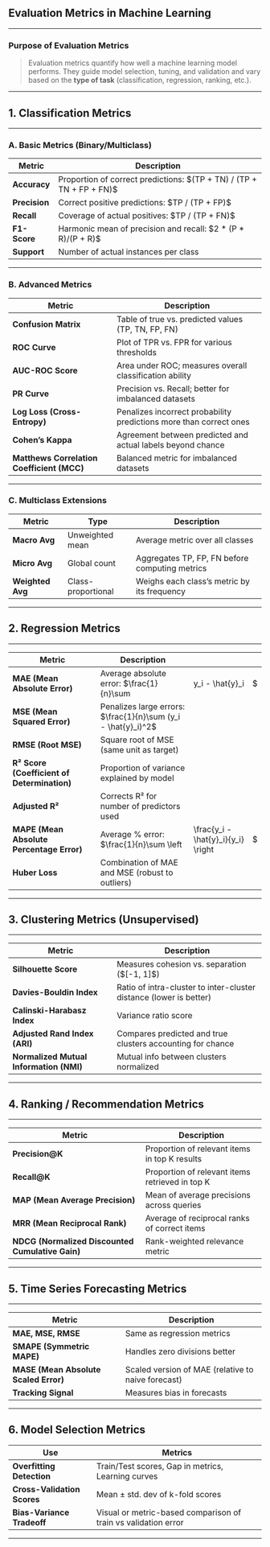 ## **Evaluation Metrics in Machine Learning**

---

### **Purpose of Evaluation Metrics**

> Evaluation metrics quantify how well a machine learning model performs. They guide model selection, tuning, and validation and vary based on the **type of task** (classification, regression, ranking, etc.).

---

## **1. Classification Metrics**

---

### **A. Basic Metrics (Binary/Multiclass)**

| Metric        | Description                                                            |
| ------------- | ---------------------------------------------------------------------- |
| **Accuracy**  | Proportion of correct predictions: \$(TP + TN) / (TP + TN + FP + FN)\$ |
| **Precision** | Correct positive predictions: \$TP / (TP + FP)\$                       |
| **Recall**    | Coverage of actual positives: \$TP / (TP + FN)\$                       |
| **F1-Score**  | Harmonic mean of precision and recall: \$2 \* (P \* R)/(P + R)\$       |
| **Support**   | Number of actual instances per class                                   |

---

### **B. Advanced Metrics**

| Metric                                     | Description                                                        |
| ------------------------------------------ | ------------------------------------------------------------------ |
| **Confusion Matrix**                       | Table of true vs. predicted values (TP, TN, FP, FN)                |
| **ROC Curve**                              | Plot of TPR vs. FPR for various thresholds                         |
| **AUC-ROC Score**                          | Area under ROC; measures overall classification ability            |
| **PR Curve**                               | Precision vs. Recall; better for imbalanced datasets               |
| **Log Loss (Cross-Entropy)**               | Penalizes incorrect probability predictions more than correct ones |
| **Cohen’s Kappa**                          | Agreement between predicted and actual labels beyond chance        |
| **Matthews Correlation Coefficient (MCC)** | Balanced metric for imbalanced datasets                            |

---

### **C. Multiclass Extensions**

| Metric           | Type               | Description                                    |
| ---------------- | ------------------ | ---------------------------------------------- |
| **Macro Avg**    | Unweighted mean    | Average metric over all classes                |
| **Micro Avg**    | Global count       | Aggregates TP, FP, FN before computing metrics |
| **Weighted Avg** | Class-proportional | Weighs each class’s metric by its frequency    |

---

## **2. Regression Metrics**

---

| Metric                                      | Description                                                       |                                       |    |
| ------------------------------------------- | ----------------------------------------------------------------- | ------------------------------------- | -- |
| **MAE (Mean Absolute Error)**               | Average absolute error: \$\frac{1}{n}\sum                         | y\_i - \hat{y}\_i                     | \$ |
| **MSE (Mean Squared Error)**                | Penalizes large errors: \$\frac{1}{n}\sum (y\_i - \hat{y}\_i)^2\$ |                                       |    |
| **RMSE (Root MSE)**                         | Square root of MSE (same unit as target)                          |                                       |    |
| **R² Score (Coefficient of Determination)** | Proportion of variance explained by model                         |                                       |    |
| **Adjusted R²**                             | Corrects R² for number of predictors used                         |                                       |    |
| **MAPE (Mean Absolute Percentage Error)**   | Average % error: \$\frac{1}{n}\sum \left                          | \frac{y\_i - \hat{y}\_i}{y\_i} \right | \$ |
| **Huber Loss**                              | Combination of MAE and MSE (robust to outliers)                   |                                       |    |

---

## **3. Clustering Metrics (Unsupervised)**

---

| Metric                                  | Description                                                        |
| --------------------------------------- | ------------------------------------------------------------------ |
| **Silhouette Score**                    | Measures cohesion vs. separation ($\[-1, 1]\$)                     |
| **Davies-Bouldin Index**                | Ratio of intra-cluster to inter-cluster distance (lower is better) |
| **Calinski-Harabasz Index**             | Variance ratio score                                               |
| **Adjusted Rand Index (ARI)**           | Compares predicted and true clusters accounting for chance         |
| **Normalized Mutual Information (NMI)** | Mutual info between clusters normalized                            |

---

## **4. Ranking / Recommendation Metrics**

---

| Metric                                           | Description                                     |
| ------------------------------------------------ | ----------------------------------------------- |
| **Precision\@K**                                 | Proportion of relevant items in top K results   |
| **Recall\@K**                                    | Proportion of relevant items retrieved in top K |
| **MAP (Mean Average Precision)**                 | Mean of average precisions across queries       |
| **MRR (Mean Reciprocal Rank)**                   | Average of reciprocal ranks of correct items    |
| **NDCG (Normalized Discounted Cumulative Gain)** | Rank-weighted relevance metric                  |

---

## **5. Time Series Forecasting Metrics**

---

| Metric                                | Description                                        |
| ------------------------------------- | -------------------------------------------------- |
| **MAE, MSE, RMSE**                    | Same as regression metrics                         |
| **SMAPE (Symmetric MAPE)**            | Handles zero divisions better                      |
| **MASE (Mean Absolute Scaled Error)** | Scaled version of MAE (relative to naive forecast) |
| **Tracking Signal**                   | Measures bias in forecasts                         |

---

## **6. Model Selection Metrics**

| Use                         | Metrics                                                        |
| --------------------------- | -------------------------------------------------------------- |
| **Overfitting Detection**   | Train/Test scores, Gap in metrics, Learning curves             |
| **Cross-Validation Scores** | Mean ± std. dev of k-fold scores                               |
| **Bias-Variance Tradeoff**  | Visual or metric-based comparison of train vs validation error |

---
